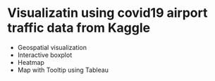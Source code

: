 # Visualizatin using covid19 airport traffic data from Kaggle
- Geospatial visualization
- Interactive boxplot
- Heatmap
- Map with Tooltip using Tableau
